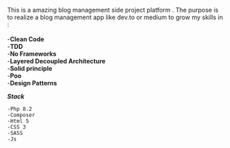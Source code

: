 This is a amazing blog management side project platform . The purpose is to realize a
blog management app like dev.to or medium to grow my skills in : <br> <br>
-**Clean Code** <br>
-**TDD** <br>
-**No Frameworks** <br>
-**Layered Decoupled Architecture** <br>
-**Solid principle** <br>
-**Poo** <br>
-**Design Patterns** <br>

***Stack***<br>

    -Php 8.2
    -Composer
    -Html 5 
    -CSS 3
    -SASS
    -Js
    


